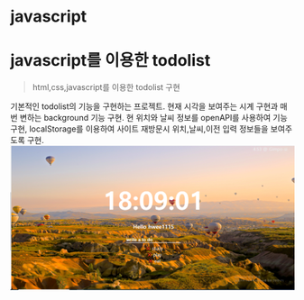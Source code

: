 # javascript
# javascript를 이용한 todolist
> html,css,javascript를 이용한 todolist 구현

기본적인 todolist의 기능을 구현하는 프로젝트. 현재 시각을 보여주는 시계 구현과 매번 변하는 background 기능 구현.
현 위치와 날씨 정보를 openAPI를 사용하여 기능 구현, localStorage를 이용하여 사이트 재방문시 위치,날씨,이전 입력 정보들을 보여주도록 구현.
![](ex.png)
